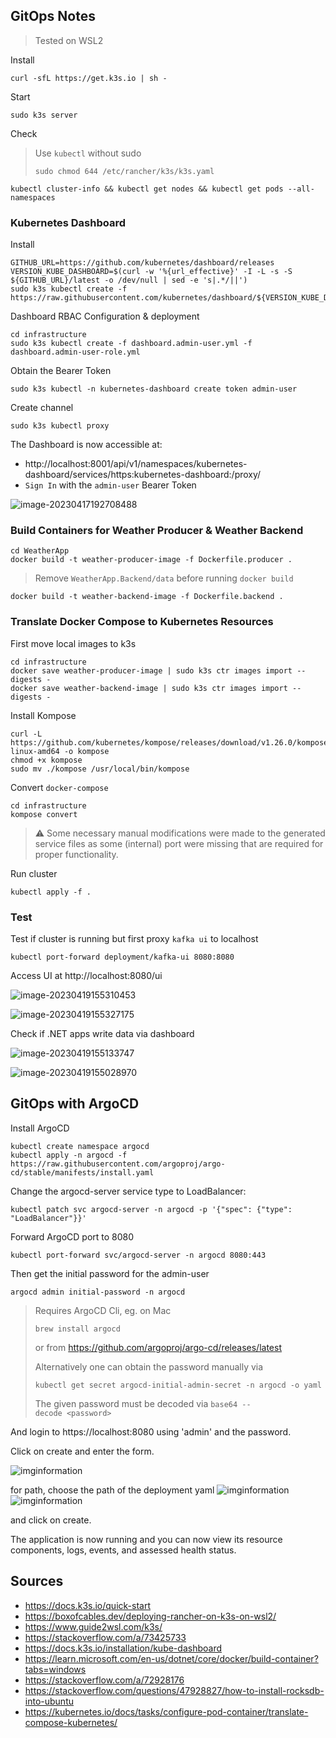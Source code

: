 ## GitOps Notes

>  Tested on WSL2

Install 

```
curl -sfL https://get.k3s.io | sh -
```

Start

```
sudo k3s server 
```

Check

>  Use `kubectl` without sudo
>
> ```
> sudo chmod 644 /etc/rancher/k3s/k3s.yaml
> ```

```
kubectl cluster-info && kubectl get nodes && kubectl get pods --all-namespaces
```

### Kubernetes Dashboard

Install

```
GITHUB_URL=https://github.com/kubernetes/dashboard/releases
VERSION_KUBE_DASHBOARD=$(curl -w '%{url_effective}' -I -L -s -S ${GITHUB_URL}/latest -o /dev/null | sed -e 's|.*/||')
sudo k3s kubectl create -f https://raw.githubusercontent.com/kubernetes/dashboard/${VERSION_KUBE_DASHBOARD}/aio/deploy/recommended.yaml
```

Dashboard RBAC Configuration & deployment

```
cd infrastructure
sudo k3s kubectl create -f dashboard.admin-user.yml -f dashboard.admin-user-role.yml
```

Obtain the Bearer Token

```
sudo k3s kubectl -n kubernetes-dashboard create token admin-user
```

Create channel

```
sudo k3s kubectl proxy
```

The Dashboard is now accessible at:

- http://localhost:8001/api/v1/namespaces/kubernetes-dashboard/services/https:kubernetes-dashboard:/proxy/
- `Sign In` with the `admin-user` Bearer Token

![image-20230417192708488](.img/image-20230417192708488.png)

### Build Containers for Weather Producer & Weather Backend

```
cd WeatherApp
docker build -t weather-producer-image -f Dockerfile.producer .
```

> Remove `WeatherApp.Backend/data` before running `docker build`

```
docker build -t weather-backend-image -f Dockerfile.backend .
```



### Translate Docker Compose to Kubernetes Resources

First move local images to k3s

```
cd infrastructure
docker save weather-producer-image | sudo k3s ctr images import --digests -
docker save weather-backend-image | sudo k3s ctr images import --digests -
```

Install Kompose

```
curl -L https://github.com/kubernetes/kompose/releases/download/v1.26.0/kompose-linux-amd64 -o kompose
chmod +x kompose
sudo mv ./kompose /usr/local/bin/kompose
```

Convert `docker-compose`

```
cd infrastructure
kompose convert
```

> ⚠️ Some necessary manual modifications were made to the generated service files as some (internal) port were missing that are required for proper functionality.

Run cluster

```
kubectl apply -f .
```



### Test

Test if cluster is running but first proxy `kafka ui` to localhost

```
kubectl port-forward deployment/kafka-ui 8080:8080
```

Access UI at http://localhost:8080/ui

![image-20230419155310453](.img/image-20230419155310453.png)

![image-20230419155327175](.img/image-20230419155327175.png)



Check if .NET apps write data via dashboard

![image-20230419155133747](.img/image-20230419155133747.png)

![image-20230419155028970](.img/image-20230419155028970.png)



## GitOps with ArgoCD

Install ArgoCD

```
kubectl create namespace argocd
kubectl apply -n argocd -f https://raw.githubusercontent.com/argoproj/argo-cd/stable/manifests/install.yaml
```

Change the argocd-server service type to LoadBalancer:

```
kubectl patch svc argocd-server -n argocd -p '{"spec": {"type": "LoadBalancer"}}'
```

Forward ArgoCD port to 8080

```
kubectl port-forward svc/argocd-server -n argocd 8080:443
```

Then get the initial password for the admin-user

```
argocd admin initial-password -n argocd
```

> Requires ArgoCD Cli, eg. on Mac 
>
> ```
> brew install argocd
> ```
>
> or from  https://github.com/argoproj/argo-cd/releases/latest
>
> Alternatively one can obtain the password manually via
>
> ```
> kubectl get secret argocd-initial-admin-secret -n argocd -o yaml
> ```
>
> The given password must be decoded via `base64 --decode <password>`

And login to https://localhost:8080 using 'admin' and the password.







Click on create and enter the form.


![imginformation](.img/imginformation.png)

for path, choose the path of the deployment yaml
![imginformation](.img/imgsource.png)
![imginformation](.img/imgdestination.png)

and click on create. 

The application is now running and you can now view its resource components, logs, events, and assessed health status.

## Sources

* https://docs.k3s.io/quick-start
* https://boxofcables.dev/deploying-rancher-on-k3s-on-wsl2/
* https://www.guide2wsl.com/k3s/
* https://stackoverflow.com/a/73425733
* https://docs.k3s.io/installation/kube-dashboard
* https://learn.microsoft.com/en-us/dotnet/core/docker/build-container?tabs=windows
* https://stackoverflow.com/a/72928176
* https://stackoverflow.com/questions/47928827/how-to-install-rocksdb-into-ubuntu
* https://kubernetes.io/docs/tasks/configure-pod-container/translate-compose-kubernetes/